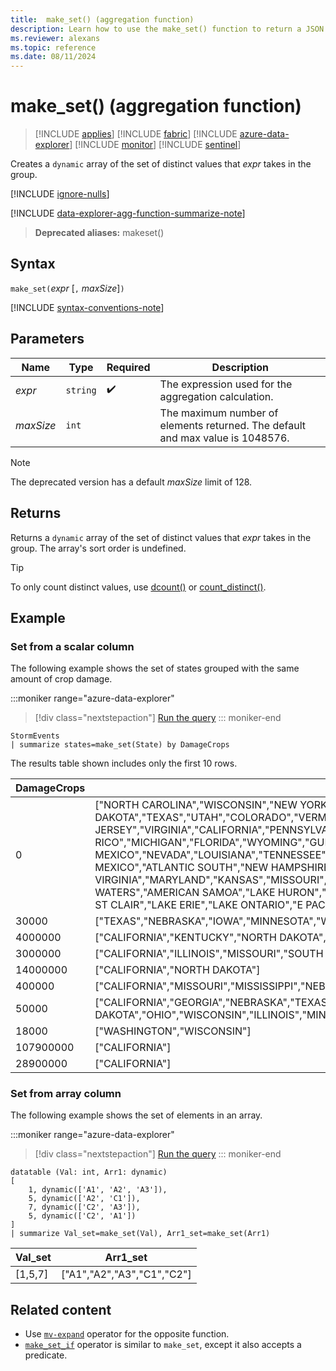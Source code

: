 ```yaml
---
title:  make_set() (aggregation function)
description: Learn how to use the make_set() function to return a JSON array of the distinct values that the expression takes in the group. 
ms.reviewer: alexans
ms.topic: reference
ms.date: 08/11/2024
---
```

# make_set() (aggregation function)

> [!INCLUDE [applies](../includes/applies-to-version/applies.md)] [!INCLUDE [fabric](../includes/applies-to-version/fabric.md)] [!INCLUDE [azure-data-explorer](../includes/applies-to-version/azure-data-explorer.md)] [!INCLUDE [monitor](../includes/applies-to-version/monitor.md)] [!INCLUDE [sentinel](../includes/applies-to-version/sentinel.md)]

Creates a `dynamic` array of the set of distinct values that *expr* takes in the group.

[!INCLUDE [ignore-nulls](../includes/ignore-nulls.md)]

[!INCLUDE [data-explorer-agg-function-summarize-note](../includes/agg-function-summarize-note.md)]

> **Deprecated aliases:** makeset()

## Syntax

 `make_set(`*expr* [`,` *maxSize*]`)`

[!INCLUDE [syntax-conventions-note](../includes/syntax-conventions-note.md)]

## Parameters

| Name | Type | Required | Description |
|--|--|--|--|
| *expr* | `string` |  :heavy_check_mark: | The expression used for the aggregation calculation. |
| *maxSize* | `int` |  | The maximum number of elements returned. The default and max value is 1048576. |

> [!NOTE]
> The deprecated version has a default *maxSize* limit of 128.

## Returns

Returns a `dynamic` array of the set of distinct values that *expr* takes in the group.
The array's sort order is undefined.

> [!TIP]
> To only count distinct values, use [dcount()](dcount-aggfunction.md) or [count_distinct()](count-distinct-aggregation-function.md).

## Example

### Set from a scalar column

The following example shows the set of states grouped with the same amount of crop damage.

:::moniker range="azure-data-explorer"
> [!div class="nextstepaction"]
> <a href="https://dataexplorer.azure.com/clusters/help/databases/Samples?query=H4sIAAAAAAAAAwsuyS/KdS1LzSspVuDlqlEoLs3NTSzKrEpVKC5JLEktts1NzE6NL04t0QgG8TUVkioVXBJzE9NTnYvyC4oBmxrbeD8AAAA=" target="_blank">Run the query</a>
::: moniker-end

```kusto
StormEvents 
| summarize states=make_set(State) by DamageCrops
```

The results table shown includes only the first 10 rows.

| DamageCrops | states |
|--|--|
| 0 | ["NORTH CAROLINA","WISCONSIN","NEW YORK","ALASKA","DELAWARE","OKLAHOMA","INDIANA","ILLINOIS","MINNESOTA","SOUTH DAKOTA","TEXAS","UTAH","COLORADO","VERMONT","NEW JERSEY","VIRGINIA","CALIFORNIA","PENNSYLVANIA","MONTANA","WASHINGTON","OREGON","HAWAII","IDAHO","PUERTO RICO","MICHIGAN","FLORIDA","WYOMING","GULF OF MEXICO","NEVADA","LOUISIANA","TENNESSEE","KENTUCKY","MISSISSIPPI","ALABAMA","GEORGIA","SOUTH CAROLINA","OHIO","NEW MEXICO","ATLANTIC SOUTH","NEW HAMPSHIRE","ATLANTIC NORTH","NORTH DAKOTA","IOWA","NEBRASKA","WEST VIRGINIA","MARYLAND","KANSAS","MISSOURI","ARKANSAS","ARIZONA","MASSACHUSETTS","MAINE","CONNECTICUT","GUAM","HAWAII WATERS","AMERICAN SAMOA","LAKE HURON","DISTRICT OF COLUMBIA","RHODE ISLAND","LAKE MICHIGAN","LAKE SUPERIOR","LAKE ST CLAIR","LAKE ERIE","LAKE ONTARIO","E PACIFIC","GULF OF ALASKA"] |
| 30000 | ["TEXAS","NEBRASKA","IOWA","MINNESOTA","WISCONSIN"] |
| 4000000 | ["CALIFORNIA","KENTUCKY","NORTH DAKOTA","WISCONSIN","VIRGINIA"] |
| 3000000 | ["CALIFORNIA","ILLINOIS","MISSOURI","SOUTH CAROLINA","NORTH CAROLINA","MISSISSIPPI","NORTH DAKOTA","OHIO"] |
| 14000000 | ["CALIFORNIA","NORTH DAKOTA"] |
| 400000 | ["CALIFORNIA","MISSOURI","MISSISSIPPI","NEBRASKA","WISCONSIN","NORTH DAKOTA"] |
| 50000 | ["CALIFORNIA","GEORGIA","NEBRASKA","TEXAS","WEST VIRGINIA","KANSAS","MISSOURI","MISSISSIPPI","NEW MEXICO","IOWA","NORTH DAKOTA","OHIO","WISCONSIN","ILLINOIS","MINNESOTA","KENTUCKY"] |
| 18000 | ["WASHINGTON","WISCONSIN"] |
| 107900000 | ["CALIFORNIA"] |
| 28900000 | ["CALIFORNIA"] |

### Set from array column

The following example shows the set of elements in an array.

:::moniker range="azure-data-explorer"
> [!div class="nextstepaction"]
> <a href="https://dataexplorer.azure.com/clusters/help/databases/Samples?query=H4sIAAAAAAAAA0tJLAHCpJxUBY2wxBwrhcy8Eh0Fx6IiQyuFlMq8xNzMZE2uaC4FIDDUgYloRKs7GqrrKKg7GoFJY/VYTR0FsCJTFEVgaWdDkDRY1hxZ1hlJM6ZeqCxIL1esAleNQnFpbm5iUWZVqgLQnfHFqSW2uYnZqSAGyOGaEEejioNENAHdRSJ74QAAAA==" target="_blank">Run the query</a>
::: moniker-end

```kusto
datatable (Val: int, Arr1: dynamic)
[
    1, dynamic(['A1', 'A2', 'A3']), 
    5, dynamic(['A2', 'C1']),
    7, dynamic(['C2', 'A3']),
    5, dynamic(['C2', 'A1'])
] 
| summarize Val_set=make_set(Val), Arr1_set=make_set(Arr1)
```

| Val_set | Arr1_set |
|--|--|
| [1,5,7] | ["A1","A2","A3","C1","C2"] |

## Related content

* Use [`mv-expand`](mv-expand-operator.md) operator for the opposite function.
* [`make_set_if`](make-set-if-aggregation-function.md) operator is similar to `make_set`, except it also accepts a predicate.
